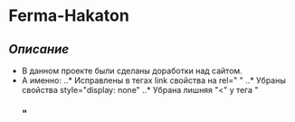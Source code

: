 # Ferma-Hakaton

## _Описание_
- В данном проекте были сделаны доработки над сайтом.
- А именно:
..* Исправлены в тегах link свойства на rel=" "
..* Убраны свойства style="display: none"
..* Убрана лишняя "<" у тега "<h3>"